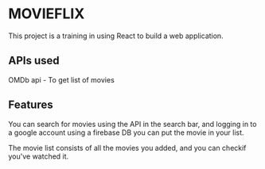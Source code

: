 # MOVIEFLIX

This project is a training in using React to build a web application.

## APIs used

OMDb api - To get list of movies

## Features

You can search for movies using the API in the search bar, and logging in to a google account using a firebase DB you can put the movie in your list.

The movie list consists of all the movies you added, and you can checkif you've watched it.
